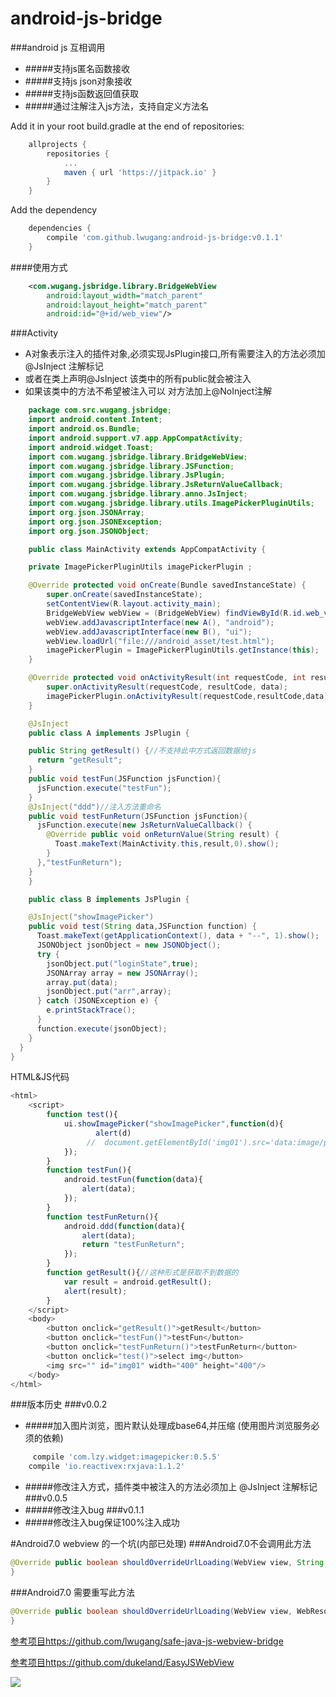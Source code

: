 # android-js-bridge
###android js 互相调用
- #####支持js匿名函数接收
- #####支持js json对象接收
- #####支持js函数返回值获取
- #####通过注解注入js方法，支持自定义方法名

Add it in your root build.gradle at the end of repositories:
~~~gradle
	allprojects {
		repositories {
			...
			maven { url 'https://jitpack.io' }
		}
	}
~~~

Add the dependency
~~~gradle
    dependencies {
	    compile 'com.github.lwugang:android-js-bridge:v0.1.1'
	}

~~~

####使用方式
~~~xml
	<com.wugang.jsbridge.library.BridgeWebView
        android:layout_width="match_parent"
        android:layout_height="match_parent"
        android:id="@+id/web_view"/>
~~~
###Activity
- A对象表示注入的插件对象,必须实现JsPlugin接口,所有需要注入的方法必须加 @JsInject 注解标记
- 或者在类上声明@JsInject 该类中的所有public就会被注入
- 如果该类中的方法不希望被注入可以 对方法加上@NoInject注解
~~~java
    package com.src.wugang.jsbridge;
    import android.content.Intent;
    import android.os.Bundle;
    import android.support.v7.app.AppCompatActivity;
    import android.widget.Toast;
    import com.wugang.jsbridge.library.BridgeWebView;
    import com.wugang.jsbridge.library.JSFunction;
    import com.wugang.jsbridge.library.JsPlugin;
    import com.wugang.jsbridge.library.JsReturnValueCallback;
    import com.wugang.jsbridge.library.anno.JsInject;
    import com.wugang.jsbridge.library.utils.ImagePickerPluginUtils;
    import org.json.JSONArray;
    import org.json.JSONException;
    import org.json.JSONObject;

    public class MainActivity extends AppCompatActivity {

    private ImagePickerPluginUtils imagePickerPlugin ;

    @Override protected void onCreate(Bundle savedInstanceState) {
        super.onCreate(savedInstanceState);
        setContentView(R.layout.activity_main);
        BridgeWebView webView = (BridgeWebView) findViewById(R.id.web_view);
        webView.addJavascriptInterface(new A(), "android");
        webView.addJavascriptInterface(new B(), "ui");
        webView.loadUrl("file:///android_asset/test.html");
        imagePickerPlugin = ImagePickerPluginUtils.getInstance(this);
    }

    @Override protected void onActivityResult(int requestCode, int resultCode, Intent data) {
        super.onActivityResult(requestCode, resultCode, data);
        imagePickerPlugin.onActivityResult(requestCode,resultCode,data);
    }

    @JsInject
    public class A implements JsPlugin {

    public String getResult() {//不支持此中方式返回数据给js
      return "getResult";
    }
    public void testFun(JSFunction jsFunction){
      jsFunction.execute("testFun");
    }
    @JsInject("ddd")//注入方法重命名
    public void testFunReturn(JSFunction jsFunction){
      jsFunction.execute(new JsReturnValueCallback() {
        @Override public void onReturnValue(String result) {
          Toast.makeText(MainActivity.this,result,0).show();
        }
      },"testFunReturn");
    }
    }

    public class B implements JsPlugin {

    @JsInject("showImagePicker")
    public void test(String data,JSFunction function) {
      Toast.makeText(getApplicationContext(), data + "--", 1).show();
      JSONObject jsonObject = new JSONObject();
      try {
        jsonObject.put("loginState",true);
        JSONArray array = new JSONArray();
        array.put(data);
        jsonObject.put("arr",array);
      } catch (JSONException e) {
        e.printStackTrace();
      }
      function.execute(jsonObject);
    }
  }
}
~~~
HTML&JS代码
~~~js
<html>
    <script>
        function test(){
            ui.showImagePicker("showImagePicker",function(d){
                   alert(d)
                 //  document.getElementById('img01').src='data:image/png;base64,'+JSON.parse(d).images[0];
            });
        }
        function testFun(){
            android.testFun(function(data){
                alert(data);
            });
        }
        function testFunReturn(){
            android.ddd(function(data){
                alert(data);
                return "testFunReturn";
            });
        }
        function getResult(){//这种形式是获取不到数据的
            var result = android.getResult();
            alert(result);
        }
    </script>
    <body>
        <button onclick="getResult()">getResult</button>
        <button onclick="testFun()">testFun</button>
        <button onclick="testFunReturn()">testFunReturn</button>
        <button onclick="test()">select img</button>
        <img src="" id="img01" width="400" height="400"/>
    </body>
</html>
~~~
###版本历史
	###v0.0.2
- #####加入图片浏览，图片默认处理成base64,并压缩 (使用图片浏览服务必须的依赖)
~~~gradle
 	 compile 'com.lzy.widget:imagepicker:0.5.5'
  	compile 'io.reactivex:rxjava:1.1.2'
~~~
- #####修改注入方式，插件类中被注入的方法必须加上 @JsInject 注解标记
###v0.0.5
- #####修改注入bug
###v0.1.1
- #####修改注入bug保证100%注入成功

#Android7.0 webview 的一个坑(内部已处理)
###Android7.0不会调用此方法
~~~java
@Override public boolean shouldOverrideUrlLoading(WebView view, String url) {
}
~~~
###Android7.0 需要重写此方法
~~~java
@Override public boolean shouldOverrideUrlLoading(WebView view, WebResourceRequest request) {
}
~~~

[参考项目https://github.com/lwugang/safe-java-js-webview-bridge](https://github.com/lwugang/safe-java-js-webview-bridge)

[参考项目https://github.com/dukeland/EasyJSWebView](https://github.com/dukeland/EasyJSWebView)

![](https://github.com/lwugang/android-js-bridge/blob/master/device-2017-07-14-171656.png)
